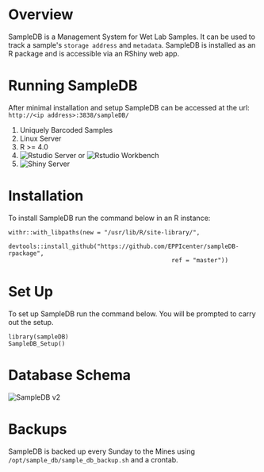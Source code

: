 
# Overview
SampleDB is a Management System for Wet Lab Samples. It can be used to track a sample's `storage address` and `metadata`.
SampleDB is installed as an R package and is accessible via an RShiny web app.

# Running SampleDB
After minimal installation and setup SampleDB can be accessed at the url:
`http://<ip address>:3838/sampleDB/`

1. Uniquely Barcoded Samples
2. Linux Server
3. R >= 4.0
4. ![Rstudio Server](https://www.rstudio.com/products/rstudio/download-server/) or ![Rstudio Workbench](https://www.rstudio.com/products/workbench/)
5. ![Shiny Server](https://www.rstudio.com/products/shiny/download-server/)

# Installation
To install SampleDB run the command below in an R instance:
```
withr::with_libpaths(new = "/usr/lib/R/site-library/", 
                     devtools::install_github("https://github.com/EPPIcenter/sampleDB-rpackage", 
                                              ref = "master"))
```

# Set Up
To set up SampleDB run the command below. You will be prompted to carry out the setup.
```
library(sampleDB)
SampleDB_Setup()
```

# Database Schema
![SampleDB v2](https://user-images.githubusercontent.com/95319271/161106124-afd9ddd6-bdcd-4914-b903-a2d66b454991.jpg)

# Backups

SampleDB is backed up every Sunday to the Mines using `/opt/sample_db/sample_db_backup.sh` and a crontab.

<!---# The Database-->
<!---The database file that SampleDB reads and writes from is a SQLite3 file, a template for this database is provided at--> <!---`databases/sampledb_template.sqlite` or can be downloaded from--> <!---![here](https://drive.google.com/file/d/1umwodPMPR0kZdsrlxTJQa-O0ylQq4tUS/view?usp=sharing).-->
<!---Copy this file to a new location on your filesystem and make it readable and writable for all users.-->
<!---Once the file is placed in a new location the path to the file needs to be saved in the `Renviron.site` file as `SDB_PATH`.-->
<!---For example...-->
<!---```-->
<!---SDB_PATH="/path/to/the/database"-->
<!---```-->

<!---The default location of `Renviron.site` is 'R_HOME/etc/Renviron.site'-->
<!---`Renviron.site` is the first file that gets read when an instance of R is spun up and variables in this file can be accessed by all R users.-->

<!---To check that `SDB_PATH` matches the path to your database file run.-->
<!---```-->
<!---sampleDB:::.GetSampleDBPath()-->
<!---```-->

<!---## Database Schema-->
<!---![SampleDB v2](https://user-images.githubusercontent.com/95319271/159344494-62fb6d59-66b6-4a9a-b4ae-decd74fc9739.svg)-->

<!---# Backups-->
<!---- Backups are located at `/databases/sampleDB_backups/`-->
<!---- Cronjob to create backup is located at `/bin/sampleDB_backup_generator.sh`.-->
<!---- Backups are whenever someone issues the `Run_SampleDB()` command-->
<!---- Backups are also generated every day at midnight and noon.-->
